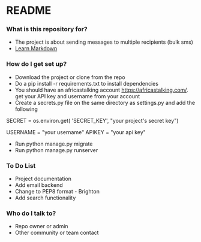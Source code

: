 # README #

### What is this repository for? ###

* The project is about sending messages to multiple recipients (bulk sms)
* [Learn Markdown](https://bitbucket.org/tutorials/markdowndemo)

### How do I get set up? ###

* Download the project or clone from the repo
* Do a pip install -r requirements.txt to install dependencies
* You should have an africastalking account https://africastalking.com/.
  get your API key and username from your account
* Create a secrets.py file on the same directory as settings.py and add the following

SECRET = os.environ.get(
    'SECRET_KEY', "your project's secret key")

USERNAME = "your username"
APIKEY   = "your api key"


* Run python manage.py migrate
* Run python manage.py runserver

### To Do List ###

* Project documentation
* Add email backend
* Change to PEP8 format - Brighton
* Add search functionality

### Who do I talk to? ###

* Repo owner or admin
* Other community or team contact
